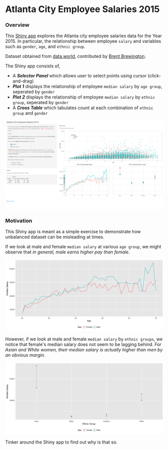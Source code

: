 Atlanta City Employee Salaries 2015
================

### Overview

This [Shiny app](https://tmasjc.shinyapps.io/atl_salary_data/) explores the Atlanta city employee salaries data for the Year 2015. In particular, the relationship between employee `salary` and variables such as `gender`, `age`, and `ethnic group`.

Dataset obtained from [data.world](https://data.world/brentbrewington/atlanta-city-employee-salaries), contributed by [Brent Brewington](https://github.com/bbrewington/atlanta-salary-data).

The Shiny app consists of,

-   A ***Selector Panel*** which allows user to select points using cursor (click-and-drag)
-   ***Plot 1*** displays the relationship of employee `median salary` by `age group`, seperated by `gender`
-   ***Plot 2*** displays the relationship of employee `median salary` by `ethnic group`, seperated by `gender`
-   A ***Cross Table*** which tabulates count at each combination of `ethnic group` and `gender`

![Screen Shot](ss.png)

### Motivation

This Shiny app is meant as a simple exercise to demonstrate how unbalanced dataset can be misleading at times.

If we look at male and female `median salary` at various `age group`, we might observe that *in general, male earns higher pay than female*.

![](README_files/figure-markdown_github/unnamed-chunk-2-1.png)

However, if we look at male and female `median salary` by `ethnic groups`, we notice that female's median salary does not seem to be lagging behind. *For Asian and White women, their median salary is actually higher than men by an obvious margin*.

![](README_files/figure-markdown_github/unnamed-chunk-3-1.png)

Tinker around the Shiny app to find out why is that so.
